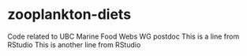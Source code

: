 # zooplankton-diets
Code related to UBC Marine Food Webs WG postdoc
This is a line from RStudio
This is another line from RStudio